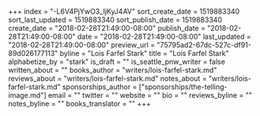 +++
index = "-L6V4PjYwO3_IjKyJ4AV"
sort_create_date = 1519883340
sort_last_updated = 1519883340
sort_publish_date = 1519883340
create_date = "2018-02-28T21:49:00-08:00"
publish_date = "2018-02-28T21:49:00-08:00"
date = "2018-02-28T21:49:00-08:00"
last_updated = "2018-02-28T21:49:00-08:00"
preview_url = "75795ad2-67dc-527c-df91-89d026177113"
byline = "Lois Farfel Stark"
title = "Lois Farfel Stark"
alphabetize_by = "stark"
is_draft = ""
is_seattle_pnw_writer = false
written_about = ""
books_author = "writers/lois-farfel-stark.md"
reviews_about = "writers/lois-farfel-stark.md"
notes_about = "writers/lois-farfel-stark.md"
sponsorships_author = ["sponsorships/the-telling-image.md"]
email = ""
twitter = ""
website = ""
bio = ""
reviews_byline = ""
notes_byline = ""
books_translator = ""
+++
